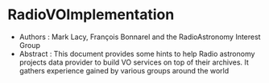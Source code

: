 # RadioVOImplementation

  * Authors : Mark Lacy, François Bonnarel and the RadioAstronomy Interest Group
  * Abstract : This document provides some hints to help Radio astronomy projects data provider to build VO services on top of their archives. It gathers experience gained by various groups around the world

